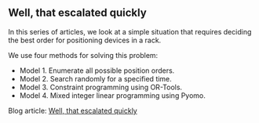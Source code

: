 ## Well, that escalated quickly
In this series of articles, we look at a simple situation that requires deciding the best order for positioning devices in a rack.

We use four methods for solving this problem:
- Model 1. Enumerate all possible position orders.
- Model 2. Search randomly for a specified time.
- Model 3. Constraint programming using OR-Tools.
- Model 4. Mixed integer linear programming using Pyomo.

Blog article: [Well, that escalated quickly](https://www.solvermax.com/blog/well-that-escalated-quickly-enumeration)
